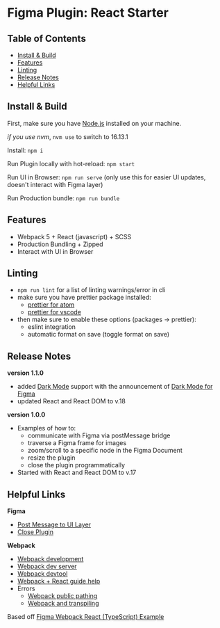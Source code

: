 # Figma Plugin: React Starter

## Table of Contents

- [Install & Build](#install--build)
- [Features](#features)
- [Linting](#linting)
- [Release Notes](#release-notes)
- [Helpful Links](#helpful-links)

## Install & Build

First, make sure you have [Node.js](https://nodejs.org) installed on your machine.

_if you use nvm_, `nvm use` to switch to 16.13.1

Install: `npm i`

Run Plugin locally with hot-reload: `npm start`

Run UI in Browser: `npm run serve` (only use this for easier UI updates, doesn't interact with Figma layer)

Run Production bundle: `npm run bundle`

## Features

- Webpack 5 + React (javascript) + SCSS
- Production Bundling + Zipped
- Interact with UI in Browser

## Linting

- `npm run lint` for a list of linting warnings/error in cli
- make sure you have prettier package installed:
  - [prettier for atom](https://atom.io/packages/prettier-atom)
  - [prettier for vscode](https://marketplace.visualstudio.com/items?itemName=esbenp.prettier-vscode)
- then make sure to enable these options (packages → prettier):
  - eslint integration
  - automatic format on save (toggle format on save)

## Release Notes

**version 1.1.0**

- added [Dark Mode](https://www.figma.com/plugin-docs/css-variables/) support with the announcement of [Dark Mode for Figma](https://help.figma.com/hc/en-us/articles/5576781786647-Change-themes-in-Figma)
- updated React and React DOM to v.18

**version 1.0.0**

- Examples of how to:
  - communicate with Figma via postMessage bridge
  - traverse a Figma frame for images
  - zoom/scroll to a specific node in the Figma Document
  - resize the plugin
  - close the plugin programmatically
- Started with React and React DOM to v.17

## Helpful Links

**Figma**

- [Post Message to UI Layer](https://www.figma.com/plugin-docs/api/figma-ui/#postmessage)
- [Close Plugin](https://www.figma.com/plugin-docs/api/figma-ui/#close)

**Webpack**

- [Webpack development](https://webpack.js.org/guides/development/)
- [Webpack dev server](https://webpack.js.org/configuration/dev-server/)
- [Webpack devtool](https://webpack.js.org/configuration/devtool/)
- [Webpack + React guide help](https://www.toptal.com/react/webpack-react-tutorial-pt-1)
- Errors
  - [Webpack public pathing](https://stackoverflow.com/questions/64294706/webpack5-automatic-publicpath-is-not-supported-in-this-browser)
  - [Webpack and transpiling](https://stackoverflow.com/questions/59709252/how-can-i-solve-my-typescript-eslint-webpack-transpiling-problem)

Based off [Figma Webpack React (TypeScript) Example](https://github.com/figma/plugin-samples#webpack--react)
